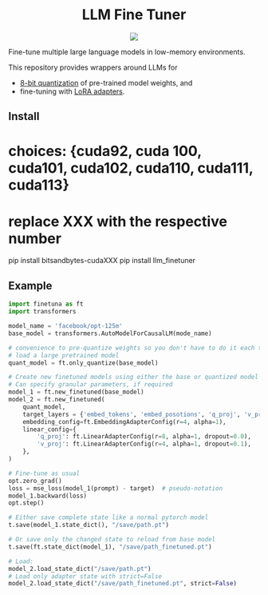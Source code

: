 <h1 align="center">LLM Fine Tuner</h1>
<p align="center">
  <img src="./docs/source/_static/logo.png">
</p>

Fine-tune multiple large language models in low-memory environments.

This repository provides wrappers around LLMs for
- [8-bit quantization](https://arxiv.org/pdf/2110.02861.pdf) of pre-trained model weights, and
- fine-tuning with [LoRA adapters](https://arxiv.org/pdf/2106.09685.pdf).

## Install

# choices: {cuda92, cuda 100, cuda101, cuda102, cuda110, cuda111, cuda113}
# replace XXX with the respective number
pip install bitsandbytes-cudaXXX
pip install llm_finetuner

## Example

```python
import finetuna as ft
import transformers

model_name = 'facebook/opt-125m'
base_model = transformers.AutoModelForCausalLM(mode_name)

# convenience to pre-quantize weights so you don't have to do it each time you
# load a large pretrained model
quant_model = ft.only_quantize(base_model)

# Create new finetuned models using either the base or quantized model
# Can specify granular parameters, if required
model_1 = ft.new_finetuned(base_model)
model_2 = ft.new_finetuned(
    quant_model,
    target_layers = {'embed_tokens', 'embed_posotions', 'q_proj', 'v_proj'},
    embedding_config=ft.EmbeddingAdapterConfig(r=4, alpha=1),
    linear_config={
        'q_proj': ft.LinearAdapterConfig(r=8, alpha=1, dropout=0.0),
        'v_proj': ft.LinearAdapterConfig(r=4, alpha=1, dropout=0.1),
    },
)

# Fine-tune as usual
opt.zero_grad()
loss = mse_loss(model_1(prompt) - target)  # pseudo-notation
model_1.backward(loss)
opt.step()

# Either save complete state like a normal pytorch model
t.save(model_1.state_dict(), "/save/path.pt")

# Or save only the changed state to reload from base model
t.save(ft.state_dict(model_1), "/save/path_finetuned.pt")

# Load:
model_2.load_state_dict("/save/path.pt")
# Load only adapter state with strict=False
model_2.load_state_dict("/save/path_finetuned.pt", strict=False)
```
